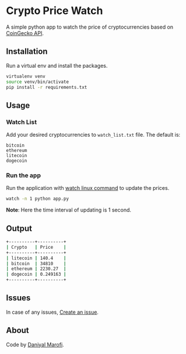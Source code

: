 # Crypto Price Watch

A simple python app to watch the price of cryptocurrencies based on [CoinGecko API](https://www.coingecko.com/en/api#explore-api).

## Installation

Run a virtual env and install the packages.

```bash
virtualenv venv
source venv/bin/activate
pip install -r requirements.txt
```

## Usage

### Watch List

Add your desired cryptocurrencies to `watch_list.txt` file. The default is:

```
bitcoin
ethereum
litecoin
dogecoin
```

### Run the app

Run the application with [watch linux command](https://www.geeksforgeeks.org/watch-command-in-linux-with-examples/) to update the prices.

```bash
watch -n 1 python app.py
```

**Note**: Here the time interval of updating is 1 second.

## Output

```bash
+----------+----------+
| Crypto   | Price    |
+----------+----------+
| litecoin | 140.4    |
| bitcoin  | 34810    |
| ethereum | 2230.27  |
| dogecoin | 0.249163 |
+----------+----------+
```

## Issues

In case of any issues, [Create an issue](https://github.com/daniyalmarofi/utattendance/issues/new/choose).

## About

Code by [Daniyal Marofi](https://github.com/daniyalmarofi).
